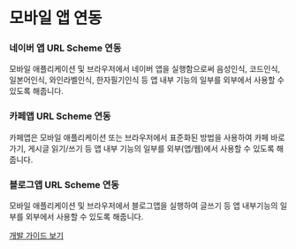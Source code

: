 # 모바일 앱 연동

<html lang="ko">
<head>
    <title>NAVER Developers - 모바일 앱 연동 소개</title>
</head>
<body>

<div class="con">
    <div class="h_page_area">
        <div class="side_menu"></div>
    </div>
    <div class="cont_intro mobile mobile1">
        <h3 class="h_sub">네이버 앱 URL Scheme 연동</h3>
        <p class="p_desc">모바일 애플리케이션 및 브라우저에서 네이버 앱을 실행함으로써 음성인식, 코드인식, 일본어인식, 와인라벨인식, 한자필기인식 등 앱 내부 기능의 일부를 외부에서 사용할 수 있도록 해줍니다.</p>
    </div>
    <div class="cont_intro mobile mobile2">
        <h3 class="h_sub">카페앱 URL Scheme 연동</h3>
        <p class="p_desc">카페앱은 모바일 애플리케이션 또는 브라우저에서 표준화된 방법을 사용하여 카페 바로가기, 게시글 읽기/쓰기 등 앱 내부 기능의 일부를 외부(앱/웹)에서 사용할 수 있도록 해줍니다.</p>
    </div>
    <div class="cont_intro mobile mobile3">
        <h3 class="h_sub">블로그앱 URL Scheme 연동</h3>
        <p class="p_desc">모바일 애플리케이션 및 브라우저에서 블로그앱을 실행하여 글쓰기 등 앱 내부기능의 일부를 외부에서 사용할 수 있도록 해줍니다.</p>
    </div>
    <div class="buttons buttons_center">
        <a class="btn_b_hi" href="/docs/utils/mobileapp">개발 가이드 보기</a>
    </div>
</div>
</body>
</html>
